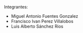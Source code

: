 Integrantes:

- Miguel Antonio Fuentes Gonzalez
- Francisco Ivan Perez Villalobos
- Luis Alberto Sánchez Rios